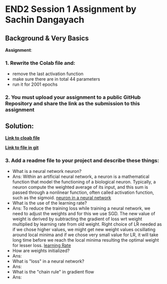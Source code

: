 # END2 Session 1 Assignment by Sachin Dangayach

## Background & Very Basics

**Assignment**:
### 1. Rewrite the Colab file and:
  - remove the last activation function
  - make sure there are in total 44 parameters
  - run it for 2001 epochs
### 2. You must upload your assignment to a public GitHub Repository and share the link as the submission to this assignment

## Solution:

**[Link to cloab file](https://colab.research.google.com/drive/1yQxqQXFwAdbpG_T6V-uazKC0T2WOP-7V)**

**[Link to file in git](https://github.com/SachinDangayach/END2.0/blob/main/Session1/END2_0_Session_1.ipynb)**

### 3. Add a readme file to your project and describe these things:
  - What is a neural network neuron?
  - Ans: Within an artificial neural network, a neuron is a mathematical function that model the functioning of a biological neuron.
    Typically, a neuron compute the weighted average of its input, and this sum is passed through a nonlinear function, often called activation function, such as the sigmoid.
    [neuron in a neural network](https://i.stack.imgur.com/wXL9A.png)
  - What is the use of the learning rate?
  - Ans: To reduce the training loss while training a neural network, we need to adjust the weights and for this we use SGD. The new value of weight is derived by subtracting the gradient of loss wrt weight multiplied by learning rate from old weight. Right choice of LR needed as if we chose higher values, we might get new weight values ocsillating around local minima and if we chose very small value for LR, it will  take long time before we reach the local minima resulting the optimal weight for lesser loss.
  [learning Rate](https://www.fromthegenesis.com/wp-content/uploads/2020/04/lr_12420_1-1024x384.png)
  - How are weights initialized?
  - Ans:
  - What is "loss" in a neural network?
  - Ans:
  - What is the "chain rule" in gradient flow
  - Ans:
